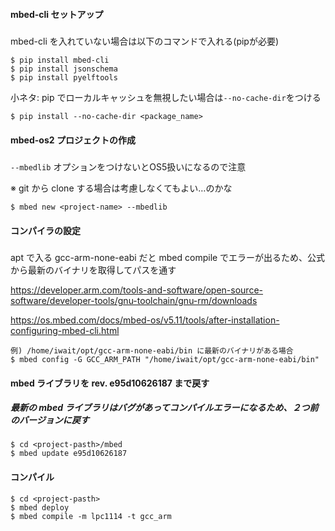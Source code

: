 #### mbed-cli セットアップ

#####
mbed-cli を入れていない場合は以下のコマンドで入れる(pipが必要)

    $ pip install mbed-cli
    $ pip install jsonschema
    $ pip install pyelftools

小ネタ: pip でローカルキャッシュを無視したい場合は`--no-cache-dir`をつける

    $ pip install --no-cache-dir <package_name>

#### mbed-os2 プロジェクトの作成

#####
`--mbedlib` オプションをつけないとOS5扱いになるので注意

※ git から clone する場合は考慮しなくてもよい…のかな

    $ mbed new <project-name> --mbedlib

#### コンパイラの設定

#####
apt で入る gcc-arm-none-eabi だと mbed compile でエラーが出るため、公式から最新のバイナリを取得してパスを通す

https://developer.arm.com/tools-and-software/open-source-software/developer-tools/gnu-toolchain/gnu-rm/downloads

https://os.mbed.com/docs/mbed-os/v5.11/tools/after-installation-configuring-mbed-cli.html

    例) /home/iwait/opt/gcc-arm-none-eabi/bin に最新のバイナリがある場合
    $ mbed config -G GCC_ARM_PATH "/home/iwait/opt/gcc-arm-none-eabi/bin"

#### mbed ライブラリを rev. e95d10626187 まで戻す

##### 最新の mbed ライブラリはバグがあってコンパイルエラーになるため、２つ前のバージョンに戻す

    $ cd <project-pasth>/mbed
    $ mbed update e95d10626187

#### コンパイル

    $ cd <project-pasth>
    $ mbed deploy
    $ mbed compile -m lpc1114 -t gcc_arm



